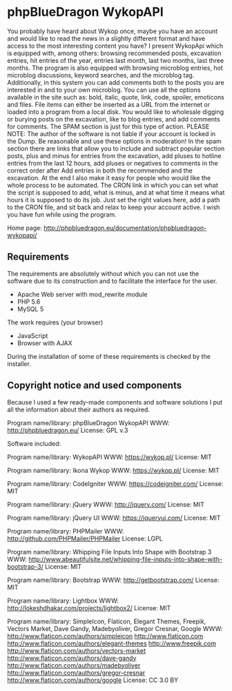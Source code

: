 # phpBlueDragon WykopAPI

You probably have heard about Wykop once, maybe you have an account and would like to read the news in a slightly different format and have access to the most interesting content you have? I present WykopApi which is equipped with, among others: browsing recommended posts, excavation entries, hit entries of the year, entries last month, last two months, last three months. The program is also equipped with browsing microblog entries, hot microblog discussions, keyword searches, and the microblog tag.
Additionally, in this system you can add comments both to the posts you are interested in and to your own microblog. You can use all the options available in the site such as: bold, italic, quote, link, code, spoiler, emoticons and files. File items can either be inserted as a URL from the internet or loaded into a program from a local disk.
You would like to wholesale digging or burying posts on the excavation, like to blog entries, and add comments for comments. The SPAM section is just for this type of action. PLEASE NOTE: The author of the software is not liable if your account is locked in the Dump. Be reasonable and use these options in moderation! In the spam section there are links that allow you to include and subtract popular section posts, plus and minus for entries from the excavation, add pluses to hotline entries from the last 12 hours, add pluses or negatives to comments in the correct order after Add entries in both the recommended and the excavation.
At the end I also make it easy for people who would like the whole process to be automated. The CRON link in which you can set what the script is supposed to add, what is minus, and at what time it means what hours it is supposed to do its job. Just set the right values here, add a path to the CRON file, and sit back and relax to keep your account active.
I wish you have fun while using the program.

Home page: http://phpbluedragon.eu/documentation/phpbluedragon-wykopapi/

## Requirements

The requirements are absolutely without which you can not use the software due to its construction and to facilitate the interface for the user.

- Apache Web server with mod_rewrite module
- PHP 5.6
- MySQL 5

The work requires (your browser)
- JavaScript
- Browser with AJAX

During the installation of some of these requirements is checked by the installer.


## Copyright notice and used components

Because I used a few ready-made components and software solutions I put all the information about their authors as required.

Program name/library: phpBlueDragon WykopAPI
WWW: http://phpbluedragon.eu/
License: GPL v.3

Software included:

Program name/library: WykopAPI
WWW: https://wykop.pl/
License: MIT

Program name/library: Ikona Wykop
WWW: https://wykop.pl/
License: MIT

Program name/library: CodeIgniter
WWW: https://codeigniter.com/
License: MIT

Program name/library: jQuery
WWW: http://jquery.com/
License: MIT

Program name/library: jQuery UI
WWW: https://jqueryui.com/
License: MIT

Program name/library: PHPMailer
WWW: http://github.com/PHPMailer/PHPMailer
License: LGPL

Program name/library: Whipping File Inputs Into Shape with Bootstrap 3
WWW: http://www.abeautifulsite.net/whipping-file-inputs-into-shape-with-bootstrap-3/
License: MIT

Program name/library: Bootstrap
WWW: http://getbootstrap.com/
License: MIT

Program name/library: Lightbox
WWW: http://lokeshdhakar.com/projects/lightbox2/
License: MIT

Program name/library: SimpleIcon, Flaticon, Elegant Themes, Freepik, Vectors Market, Dave Gandy, Madebyoliver, Gregor Cresnar, Google
WWW:
http://www.flaticon.com/authors/simpleicon
http://www.flaticon.com
http://www.flaticon.com/authors/elegant-themes
http://www.freepik.com
http://www.flaticon.com/authors/vectors-market
http://www.flaticon.com/authors/dave-gandy
http://www.flaticon.com/authors/madebyoliver
http://www.flaticon.com/authors/gregor-cresnar
http://www.flaticon.com/authors/google
License: CC 3.0 BY

